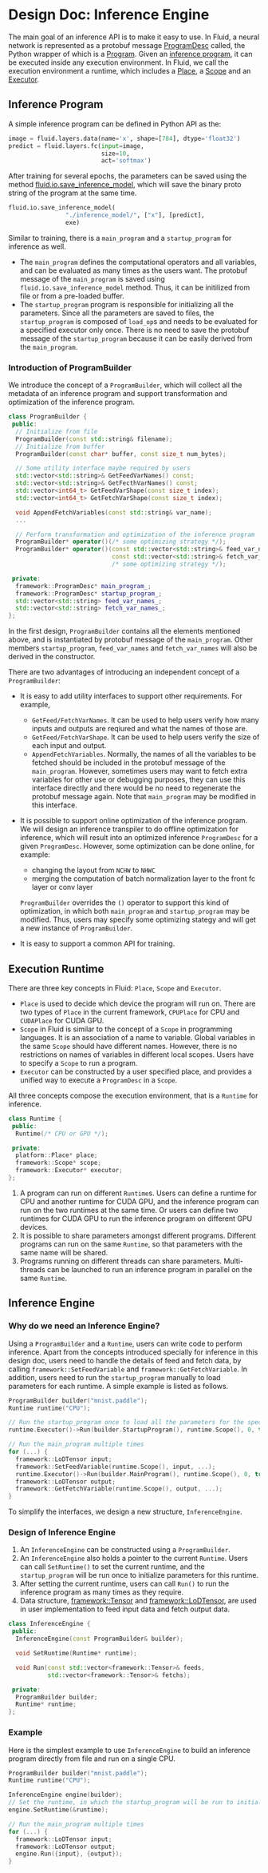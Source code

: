 # Design Doc: Inference Engine

The main goal of an inference API is to make it easy to use.
In Fluid, a neural network is represented as a protobuf message [ProgramDesc](https://github.com/PaddlePaddle/Paddle/blob/develop/doc/design/program.md) called, the Python wrapper of which is a [Program](https://github.com/PaddlePaddle/Paddle/blob/develop/python/paddle/v2/fluid/framework.py).
Given an [inference program](#inference-program), it can be executed inside any execution environment.
In Fluid, we call the execution environment a runtime, which includes a [Place](https://github.com/PaddlePaddle/Paddle/blob/develop/paddle/platform/place.h), a [Scope](https://github.com/PaddlePaddle/Paddle/blob/develop/doc/design/scope.md) and an [Executor](https://github.com/PaddlePaddle/Paddle/blob/develop/doc/design/executor.md).

## Inference Program

A simple inference program can be defined in Python API as the:

```python
image = fluid.layers.data(name='x', shape=[784], dtype='float32')
predict = fluid.layers.fc(input=image,
                          size=10,
                          act='softmax')
```

After training for several epochs, the parameters can be saved using the method [fluid.io.save_inference_model](https://github.com/PaddlePaddle/Paddle/blob/develop/python/paddle/v2/fluid/io.py), which will save the binary proto string of the program at the same time.

```python
fluid.io.save_inference_model(
                "./inference_model/", ["x"], [predict],
                exe)
```

Similar to training, there is a `main_program` and a `startup_program` for inference as well.
- The `main_program` defines the computational operators and all variables, and can be evaluated as many times as the users want. The protobuf message of the `main_program` is saved using `fluid.io.save_inference_model` method. Thus, it can be initilized from file or from a pre-loaded buffer.
- The `startup_program` program is responsible for initializing all the parameters. Since all the parameters are saved to files, the `startup_program` is composed of `load_op`s and needs to be evaluated for a specified executor only once. There is no need to save the protobuf message of the `startup_program` because it can be easily derived from the `main_program`.

### Introduction of ProgramBuilder

We introduce the concept of a `ProgramBuilder`, which will collect all the metadata of an inference program and support transformation and optimization of the inference program.

```cpp
class ProgramBuilder {
 public:
  // Initialize from file
  ProgramBuilder(const std::string& filename);
  // Initialize from buffer
  ProgramBuilder(const char* buffer, const size_t num_bytes);

  // Some utility interface maybe required by users
  std::vector<std::string>& GetFeedVarNames() const;
  std::vector<std::string>& GetFecthVarNames() const;
  std::vector<int64_t> GetFeedVarShape(const size_t index);
  std::vector<int64_t> GetFetchVarShape(const size_t index);

  void AppendFetchVariables(const std::string& var_name);
  ...

  // Perform transformation and optimization of the inference program
  ProgramBuilder* operator()(/* some optimizing strategy */);
  ProgramBuilder* operator()(const std::vector<std::string>& feed_var_names,
                             const std::vector<std::string>& fetch_var_names,
                             /* some optimizing strategy */);

 private:
  framework::ProgramDesc* main_program_;
  framework::ProgramDesc* startup_program_;
  std::vector<std::string> feed_var_names_;
  std::vector<std::string> fetch_var_names_;
};
```

In the first design, `ProgramBuilder` contains all the elements mentioned above, and is instantiated by protobuf message of the `main_program`. Other members `startup_program`, `feed_var_names` and `fetch_var_names` will also be derived in the constructor.

There are two advantages of introducing an independent concept of a `ProgramBuilder`:
- It is easy to add utility interfaces to support other requirements.
  For example,
  - `GetFeed/FetchVarNames`. It can be used to help users verify how many inputs and outputs are reqiured and what the names of those are.
  - `GetFeed/FetchVarShape`. It can be used to help users verify the size of each input and output.
  - `AppendFetchVariables`. Normally, the names of all the variables to be fetched should be included in the protobuf message of the `main_program`. However, sometimes users may want to fetch extra variables for other use or debugging purposes, they can use this interface directly and there would be no need to regenerate the protobuf message again. Note that `main_program` may be modified in this interface.
- It is possible to support online optimization of the inference program.
  We will design an inference transpiler to do offline optimization for inference, which will result into an optimized inference `ProgramDesc` for a given `ProgramDesc`. However, some optimization can be done online, for example:
  - changing the layout from `NCHW` to `NHWC`
  - merging the computation of batch normalization layer to the front fc layer or conv layer

  `ProgramBuilder` overrides the `()` operator to support this kind of optimization, in which both `main_program` and `startup_program` may be modified. Thus, users may specify some optimizing stategy and will get a new instance of `ProgramBuilder`.
- It is easy to support a common API for training.

## Execution Runtime

There are three key concepts in Fluid: `Place`, `Scope` and `Executor`.
- `Place` is used to decide which device the program will run on. There are two types of `Place` in the current framework, `CPUPlace` for CPU and `CUDAPlace` for CUDA GPU.
- `Scope` in Fluid is similar to the concept of a `Scope` in programming languages. It is an association of a name to variable. Global variables in the same `Scope` should have different names. However, there is no restrictions on names of variables in different local scopes. Users have to specify a `Scope` to run a program.
- `Executor` can be constructed by a user specified place, and provides a unified way to execute a `ProgramDesc` in a `Scope`.

All three concepts compose the execution environment, that is a `Runtime` for inference.

```c++
class Runtime {
 public:
  Runtime(/* CPU or GPU */);

 private:
  platform::Place* place;
  framework::Scope* scope;
  framework::Executor* executor;
};
```

1. A program can run on different `Runtime`s.
   Users can define a runtime for CPU and another runtime for CUDA GPU, and the inference program can run on the two runtimes at the same time. Or users can define two runtimes for CUDA GPU to run the inference program on different GPU devices.
1. It is possible to share parameters amongst different programs.
   Different programs can run on the same `Runtime`, so that parameters with the same name will be shared.
1. Programs running on different threads can share parameters.
   Multi-threads can be launched to run an inference program in parallel on the same `Runtime`.

## Inference Engine

### Why do we need an Inference Engine?

Using a `ProgramBuilder` and a `Runtime`, users can write code to perform inference.
Apart from the concepts introduced specially for inference in this design doc, users need to handle the details of feed and fetch data, by calling `framework::SetFeedVariable` and `framework::GetFetchVariable`.
In addition, users need to run the `startup_program` manually to load parameters for each runtime.
A simple example is listed as follows.

```cpp
ProgramBuilder builder("mnist.paddle");
Runtime runtime("CPU");

// Run the startup_program once to load all the parameters for the specified runtime
runtime.Executor()->Run(builder.StartupProgram(), runtime.Scope(), 0, true, true);

// Run the main_program multiple times
for (...) {
  framework::LoDTensor input;
  framework::SetFeedVariable(runtime.Scope(), input, ...);
  runtime.Executor()->Run(builder.MainProgram(), runtime.Scope(), 0, true, true);
  framework::LoDTensor output;
  framework::GetFetchVariable(runtime.Scope(), output, ...);
}
```

To simplify the interfaces, we design a new structure, `InferenceEngine`.

### Design of Inference Engine

1. An `InferenceEngine` can be constructed using a `ProgramBuilder`.
1. An `InferenceEngine` also holds a pointer to the current `Runtime`. Users can call `SetRuntime()` to set the current runtime, and the `startup_program` will be run once to initialize parameters for this runtime.
1. After setting the current runtime, users can call `Run()` to run the inference program as many times as they require.
1. Data structure, [framework::Tensor](https://github.com/PaddlePaddle/Paddle/blob/develop/paddle/framework/tensor.md) and [framework::LoDTensor](https://github.com/PaddlePaddle/Paddle/blob/develop/paddle/framework/lod_tensor.md), are used in user implementation to feed input data and fetch output data.

```c++
class InferenceEngine {
 public:
  InferenceEngine(const ProgramBuilder& builder);

  void SetRuntime(Runtime* runtime);

  void Run(const std::vector<framework::Tensor>& feeds,
           std::vector<framework::Tensor>& fetchs);

 private:
  ProgramBuilder builder;
  Runtime* runtime;
};
```

### Example

Here is the simplest example to use `InferenceEngine` to build an inference program directly from file and run on a single CPU.

```cpp
ProgramBuilder builder("mnist.paddle");
Runtime runtime("CPU");

InferenceEngine engine(builder);
// Set the runtime, in which the startup_program will be run to initialize parameters for the runtime
engine.SetRuntime(&runtime);

// Run the main_program multiple times
for (...) {
  framework::LoDTensor input;
  framework::LoDTensor output;
  engine.Run({input}, {output});
}
```
